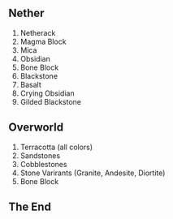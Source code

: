 ## Nether
  1. Netherack
  1. Magma Block
  1. Mica
  1. Obsidian
  1. Bone Block
  1. Blackstone
  1. Basalt
  1. Crying Obsidian
  1. Gilded Blackstone

## Overworld
  1. Terracotta (all colors)
  1. Sandstones
  1. Cobblestones
  1. Stone Varirants (Granite, Andesite, Diortite)
  1. Bone Block
  
## The End
